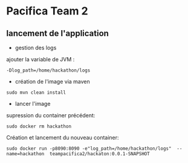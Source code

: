 # Pacifica Team 2

## lancement de l'application

* gestion des logs

ajouter la variable de JVM :

 ````
 -Dlog_path=/home/hackathon/logs
````

* création de l'image via maven

````
sudo mvn clean install
````

* lancer l'image

supression du container précédent:
````
sudo docker rm hackathon
````


Création et lancement du nouveau container:
````
sudo docker run -p8090:8090 -e"log_path=/home/hackathon/logs"  --name=hackathon  teampacifica2/hackaton:0.0.1-SNAPSHOT
````
